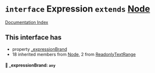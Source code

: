# `interface` Expression `extends` [Node](../interface.Node/README.md)

[Documentation Index](../README.md)

## This interface has

- property [\_expressionBrand](#-_expressionbrand-any)
- 18 inherited members from [Node](../interface.Node/README.md), 2 from [ReadonlyTextRange](../interface.ReadonlyTextRange/README.md)


#### 📄 \_expressionBrand: `any`



